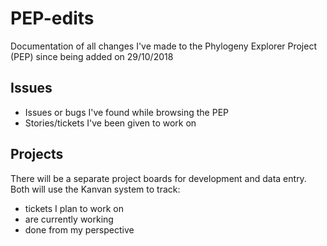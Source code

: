 # PEP-edits
Documentation of all changes I've made to the Phylogeny Explorer Project (PEP) since being added on 29/10/2018

## Issues
- Issues or bugs I've found while browsing the PEP
- Stories/tickets I've been given to work on

## Projects
There will be a separate project boards for development and data entry. Both will use the Kanvan system to track:
- tickets I plan to work on
- are currently working
- done from my perspective
